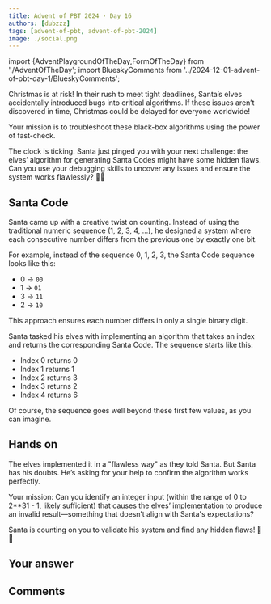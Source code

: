 ```yaml
---
title: Advent of PBT 2024 · Day 16
authors: [dubzzz]
tags: [advent-of-pbt, advent-of-pbt-2024]
image: ./social.png
---
```


import {AdventPlaygroundOfTheDay,FormOfTheDay} from './AdventOfTheDay';
import BlueskyComments from '../2024-12-01-advent-of-pbt-day-1/BlueskyComments';

Christmas is at risk! In their rush to meet tight deadlines, Santa’s elves accidentally introduced bugs into critical algorithms. If these issues aren’t discovered in time, Christmas could be delayed for everyone worldwide!

Your mission is to troubleshoot these black-box algorithms using the power of fast-check.

The clock is ticking. Santa just pinged you with your next challenge: the elves’ algorithm for generating Santa Codes might have some hidden flaws. Can you use your debugging skills to uncover any issues and ensure the system works flawlessly? 🎄✨

<!--truncate-->

## Santa Code

Santa came up with a creative twist on counting. Instead of using the traditional numeric sequence (1, 2, 3, 4, ...), he designed a system where each consecutive number differs from the previous one by exactly one bit.

For example, instead of the sequence 0, 1, 2, 3, the Santa Code sequence looks like this:

- 0 → `00`
- 1 → `01`
- 3 → `11`
- 2 → `10`

This approach ensures each number differs in only a single binary digit.

Santa tasked his elves with implementing an algorithm that takes an index and returns the corresponding Santa Code. The sequence starts like this:

- Index 0 returns 0
- Index 1 returns 1
- Index 2 returns 3
- Index 3 returns 2
- Index 4 returns 6

Of course, the sequence goes well beyond these first few values, as you can imagine.

## Hands on

The elves implemented it in a "flawless way" as they told Santa. But Santa has his doubts. He’s asking for your help to confirm the algorithm works perfectly.

Your mission: Can you identify an integer input (within the range of 0 to 2\*\*31 - 1, likely sufficient) that causes the elves’ implementation to produce an invalid result—something that doesn’t align with Santa's expectations?

Santa is counting on you to validate his system and find any hidden flaws! 🎅✨

<AdventPlaygroundOfTheDay />

## Your answer

<FormOfTheDay />

## Comments

<BlueskyComments url="https://bsky.app/profile/fast-check.dev/post/3ldfusoxn722n" />

